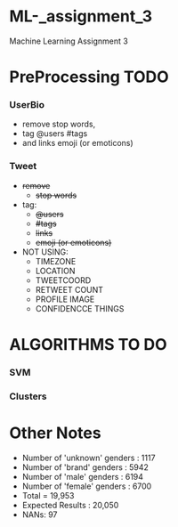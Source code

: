 # ML-_assignment_3
Machine Learning Assignment 3

# PreProcessing TODO
### UserBio 
* remove stop words, 
* tag @users #tags 
* and links emoji (or emoticons)

### Tweet
* ~~remove~~
  * ~~stop words~~
* tag:
  * ~~@users~~
  * ~~#tags~~
  * ~~links~~
  * ~~emoji (or emoticons)~~
* NOT USING:
  * TIMEZONE 
  * LOCATION 
  * TWEETCOORD 
  * RETWEET COUNT 
  * PROFILE IMAGE
  * CONFIDENCCE THINGS


# ALGORITHMS TO DO
### SVM
### Clusters

# Other Notes
* Number of 'unknown' genders : 1117
* Number of 'brand' genders : 5942
* Number of 'male' genders : 6194
* Number of 'female' genders : 6700
* Total = 19,953
* Expected Results : 20,050
* NANs: 97




